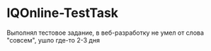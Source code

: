 # IQOnline-TestTask

Выполнял тестовое задание, в веб-разработку не умел от слова "совсем", ушло где-то 2-3 дня

